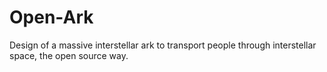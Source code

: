 # Open-Ark
Design of a massive interstellar ark to transport people through interstellar
space, the open source way.
